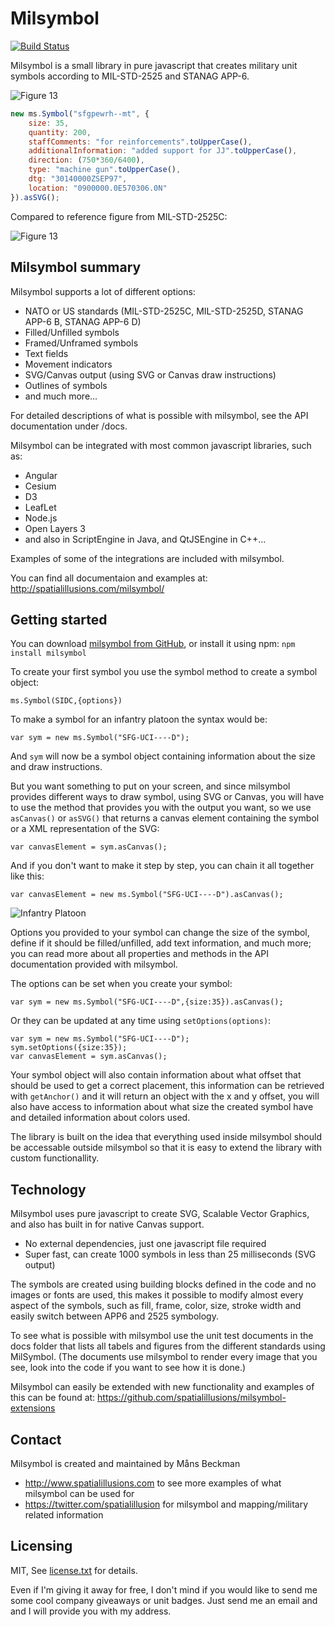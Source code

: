 # Milsymbol

[![Build Status](https://travis-ci.org/spatialillusions/milsymbol.svg?branch=master)](https://travis-ci.org/spatialillusions/milsymbol)

Milsymbol is a small library in pure javascript that creates military unit symbols according to MIL-STD-2525 and STANAG APP-6.

![Figure 13](https://github.com/spatialillusions/milsymbol/blob/master/docs/images/milsymbol.png?raw=true)

```javascript
new ms.Symbol("sfgpewrh--mt", {
	size: 35,
	quantity: 200,
	staffComments: "for reinforcements".toUpperCase(),
	additionalInformation: "added support for JJ".toUpperCase(),
	direction: (750*360/6400),
	type: "machine gun".toUpperCase(),
	dtg: "30140000ZSEP97",
	location: "0900000.0E570306.0N"
}).asSVG();
```

Compared to reference figure from MIL-STD-2525C:


![Figure 13](https://github.com/spatialillusions/milsymbol/blob/master/docs/images/figure13.png?raw=true)

## Milsymbol summary

Milsymbol supports a lot of different options:
 - NATO or US standards (MIL-STD-2525C, MIL-STD-2525D, STANAG APP-6 B, STANAG APP-6 D)
 - Filled/Unfilled symbols
 - Framed/Unframed symbols
 - Text fields
 - Movement indicators
 - SVG/Canvas output (using SVG or Canvas draw instructions)
 - Outlines of symbols
 - and much more...
 
For detailed descriptions of what is possible with milsymbol, see the API documentation under /docs.


Milsymbol can be integrated with most common javascript libraries, such as:
 - Angular
 - Cesium
 - D3
 - LeafLet
 - Node.js
 - Open Layers 3
 - and also in ScriptEngine in Java, and QtJSEngine in C++...

Examples of some of the integrations are included with milsymbol.

You can find all documentaion and examples at:
http://spatialillusions.com/milsymbol/

## Getting started

You can download [milsymbol from GitHub](https://github.com/spatialillusions/milsymbol "milsymbol"), or install it using npm:
`npm install milsymbol`

To create your first symbol you use the symbol method to create a symbol object:

`ms.Symbol(SIDC,{options})`

To make a symbol for an infantry platoon the syntax would be:

`var sym = new ms.Symbol("SFG-UCI----D");`

And `sym` will now be a symbol object containing information about the size and draw instructions.

But you want something to put on your screen, and since milsymbol provides different ways to draw symbol, using SVG or Canvas, you will have to use the method that provides you with the output you want, so we use `asCanvas()` or `asSVG()` that returns a canvas element containing the symbol or a XML representation of the SVG:

`var canvasElement = sym.asCanvas();`

And if you don't want to make it step by step, you can chain it all together like this:

`var canvasElement = new ms.Symbol("SFG-UCI----D").asCanvas();`

![Infantry Platoon](https://github.com/spatialillusions/milsymbol/blob/master/docs/images/infantry-platoon.png?raw=true)

Options you provided to your symbol can change the size of the symbol, define if it should be filled/unfilled, add text information, and much more; you can read more about all properties and methods in the API documentation provided with milsymbol.

The options can be set when you create your symbol: 

`var sym = new ms.Symbol("SFG-UCI----D",{size:35}).asCanvas();`

Or they can be updated at any time using `setOptions(options)`:

```
var sym = new ms.Symbol("SFG-UCI----D");
sym.setOptions({size:35});
var canvasElement = sym.asCanvas();
```

Your symbol object will also contain information about what offset that should be used to get a correct placement, this information can be retrieved with  `getAnchor()` and it will return an object with the x and y offset, you will also have access to information about what size the created symbol have and detailed information about colors used. 

The library is built on the idea that everything used inside milsymbol should be accessable outside milsymbol so that it is easy to extend the library with custom functionallity.

## Technology

Milsymbol uses pure javascript to create SVG, Scalable Vector Graphics, and also has built in for native Canvas support. 

 - No external dependencies, just one javascript file required
 - Super fast, can create 1000 symbols in less than 25 milliseconds (SVG output)
 
The symbols are created using building blocks defined in the code and no images or fonts are used, this makes it possible to modify almost every aspect of the symbols, such as fill, frame, color, size, stroke width and easily switch between APP6 and 2525 symbology.

To see what is possible with milsymbol use the unit test documents in the docs folder that lists all tabels and figures from the different standards using MilSymbol. (The documents use milsymbol to render every image that you see, look into the code if you want to see how it is done.)

Milsymbol can easily be extended with new functionality and examples of this can be found at: https://github.com/spatialillusions/milsymbol-extensions

## Contact

Milsymbol is created and maintained by Måns Beckman
 - http://www.spatialillusions.com to see more examples of what milsymbol can be used for
 - https://twitter.com/spatialillusion for milsymbol and mapping/military related information 

## Licensing

MIT, See [license.txt](license.txt) for details.

Even if I'm giving it away for free, I don't mind if you would like to send me some cool company giveaways or unit badges. Just send me an email and and I will provide you with my address. 
